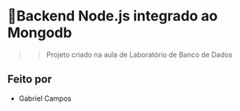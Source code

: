 # 🚀Backend Node.js integrado ao Mongodb
>> Projeto criado na aula de Laboratório de Banco de Dados 

## Feito por
- Gabriel Campos 



